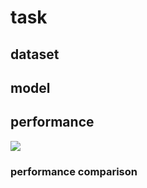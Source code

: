 # task

## dataset

## model

## performance

![](../../evaluation/example/mnist_example-heatmap.png)

### performance comparison
